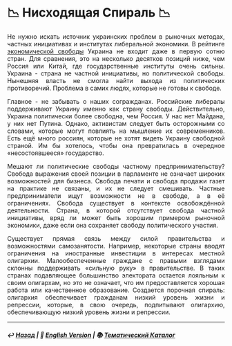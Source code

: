 # 📉 Нисходящая Спираль 📉 

<p align="justify">Не нужно искать источник украинских проблем в рыночных методах, частных инициативах и институтах либеральной экономики. В рейтинге <a href="https://www.heritage.org/index/country/ukraine?version=757">экономической свободы</a> Украина не входит даже в первую сотню стран. Для сравнения, это на несколько десятков позиций ниже, чем Россия или Китай, где государственные институты очень сильны. Украина - страна не частной инициативы, но политической свободы. Нынешняя власть не смогла найти выхода из политических противоречий. Проблема в самих людях, которые не готовы к свободе.</p>

<p align="justify">Главное - не забывать о наших согражданах. Российские либералы поддерживают Украину именно как страну свободы. Действительно, Украина политически более свободна, чем Россия. У нас нет Майдана, у них нет Путина. Однако, активистам следует быть осторожными со словами, которые могут повлиять на мышление их современников. Есть ещё много россиян, которые не хотят видеть Украину свободной страной. Им бы хотелось, чтобы она превратилась в очередное «несостоявшееся» государство.</p>

<p align="justify">Мешают ли политические свободы частному предпринимательству? Свобода выражения своей позиции в парламенте не означает широких возможностей для бизнеса. Свобода печати и свобода продажи газет на практике не связаны, и их не следует смешивать. Частные предприниматели ищут возможности не в свободе, а в её ограничениях. Свобода существует в контексте освобождённой деятельности. Страна, в которой отсутствует свобода частной инициативы, вряд ли может быть хорошим примером рыночной экономики, даже если она сохраняет свободу политического участия.</p>

<p align="justify">Существует прямая связь между силой правительства и возможностями самозанятости. Например, некоторые страны вводят ограничения на иностранные инвестиции в интересах местной олигархии. Малообеспеченные граждане с правыми взглядами склонны поддерживать «сильную руку» в правительстве. В таких странах подавляющее большинство электората остается лояльным к своим олигархам, но это не означает, что им предоставляется хорошая работа или качественное образование. Создается порочная спираль: олигархия обеспечивает гражданам низкий уровень жизни и репрессии, которые, в свою очередь, подпитывают олигархию, обеспечивающую низкий уровень жизни и репрессии.</p>

***

##### ↩️ [Назад](index-2.md) | 🗽 [English Version](downward_spiral.md) | 📚 [Тематический Каталог](index_2t.md)

